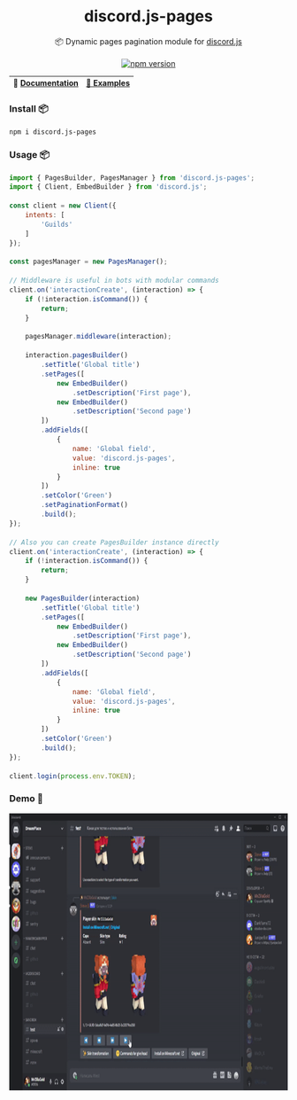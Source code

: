 <h1 align="center">
    <b>discord.js-pages</b>
</h1>
<p align="center">
  📦 Dynamic pages pagination module for <a href="https://github.com/discordjs/discord.js">discord.js</a>
  <br>
  <br>
  <a href="https://npmjs.com/package/discord.js-pages">
    <img src="https://badge.fury.io/js/discord.js-pages.svg" alt="npm version" height="18">
  </a>

| 📖 [Documentation](https://mrzillagold.github.io/discord.js-pages/index.html) | [🤖 Examples](https://github.com/MrZillaGold/discord.js-pages/tree/master/examples) |
|-------------------------------------------------------------------------------|-------------------------------------------------------------------------------------|

</p>

### Install 📦
`npm i discord.js-pages`

### Usage 📦
```js
import { PagesBuilder, PagesManager } from 'discord.js-pages';
import { Client, EmbedBuilder } from 'discord.js';

const client = new Client({
    intents: [
        'Guilds'
    ]
});

const pagesManager = new PagesManager();

// Middleware is useful in bots with modular commands
client.on('interactionCreate', (interaction) => {
    if (!interaction.isCommand()) {
        return;
    }

    pagesManager.middleware(interaction);

    interaction.pagesBuilder()
        .setTitle('Global title')
        .setPages([
            new EmbedBuilder()
                .setDescription('First page'),
            new EmbedBuilder()
                .setDescription('Second page')
        ])
        .addFields([
            {
                name: 'Global field',
                value: 'discord.js-pages',
                inline: true
            }
        ])
        .setColor('Green')
        .setPaginationFormat()
        .build();
});

// Also you can create PagesBuilder instance directly
client.on('interactionCreate', (interaction) => {
    if (!interaction.isCommand()) {
        return;
    }

    new PagesBuilder(interaction)
        .setTitle('Global title')
        .setPages([
            new EmbedBuilder()
                .setDescription('First page'),
            new EmbedBuilder()
                .setDescription('Second page')
        ])
        .addFields([
            {
                name: 'Global field',
                value: 'discord.js-pages',
                inline: true
            }
        ])
        .setColor('Green')
        .build();
});

client.login(process.env.TOKEN);
```

### Demo 🎥
<img src="https://github.com/MrZillaGold/discord.js-pages/raw/master/.github/demo.gif" height="500">
